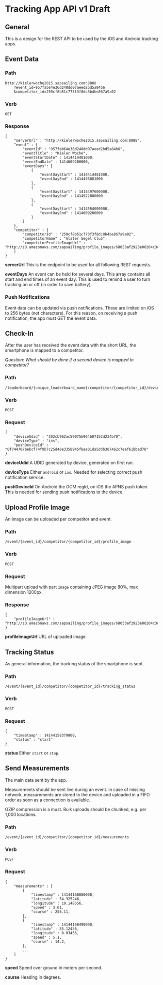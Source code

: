 # Tracking App API v1 Draft

## General

This is a design for the REST API to be used by the iOS and Android tracking apps.

## Event Data

### Path

    http://kielerwoche2015.sapsailing.com:8888
        ?event_id=957fab64e36d240dd07aeed2bd5a84b6
        &competitor_id=250cf8b51c773f3f8dc8b4be867a9a02

### Verb

    GET

### Response

    {
        "serverUrl" : "http://kielerwoche2015.sapsailing.com:8888",
        "event" : {
            "eventId" : "957fab64e36d240dd07aeed2bd5a84b6",
            "eventTitle" : "Kieler Woche",
            "eventStartDate" : 1414414481000,
            "eventEndDate" : 1414609200000,
            "eventDays": [
                {
                    "eventDayStart" : 1414414481000,
                    "eventDayEnd" : 1414436081000
                },
                {
                    "eventDayStart" : 1414497600000,
                    "eventDayEnd" : 1414522800000
                },
                {
                    "eventDayStart" : 1414584000000,
                    "eventDayEnd" : 1414609200000
                }
            ]
        },
        "competitor" : {
            "competitorId" : "250cf8b51c773f3f8dc8b4be867a9a02",
            "competitorName" : "Alster Segel Club",
            "competitorProfileImageUrl" : "http://s3.amazonaws.com/sapsailing/profile_images/68053af2923e00204c3ca7c6a3150cf7.jpeg"
        }
    }

**serverUrl** This is the endpoint to be used for all following REST requests.

**eventDays** An event can be held for several days. This array contains all start and end times of an event day. This is used to remind a user to turn tracking on or off (in order to save battery).

### Push Notifications

Event data can be updated via push notifications. These are limited on iOS to 256 bytes (not characters). For this reason, on receiving a push notification, the app must GET the event data.

## Check-In

After the user has received the event data with the short URL, the smartphone is mapped to a competitor.

_Question: What should be done if a second device is mapped to competitor?_

### Path

    /leaderboard/{unique_leaderboard_name}/competitor/{competitor_id}/device

### Verb

    POST

### Request

    {
        "deviceUdid" : "202cb962ac59075b964b07152d234b70",
        "deviceType" : "ios",
        "pushDeviceId" : "0f744707bebcf74f9b7c25d48e3358945f6aa01da5ddb387462c7eaf61bbad78"
    }

**deviceUdid** A UDID generated by device, generated on first run.

**deviceType** Either `android` or `ios`. Needed for selecting correct push notification service.

**pushDeviceId** On Android the GCM regId, on iOS the APNS push token. This is needed for sending push notifications to the device.

## Upload Profile Image

An image can be uploaded per competitor and event.

### Path

    /event/{event_id}/competitor/{competitor_id}/profile_image

### Verb

    POST

### Request

Multipart upload with part `image` containing JPEG image 80%, max dimension 1200px.

### Response

    {
        "profileImageUrl" : "http://s3.amazonaws.com/sapsailing/profile_images/68053af2923e00204c3ca7c6a3150cf7.jpeg"
    }

**profileImageUrl** URL of uploaded image.

## Tracking Status

As general information, the tracking status of the smartphone is sent.

### Path

    /event/{event_id}/competitor/{competitor_id}/tracking_status

### Verb

    POST

### Request

    {
        "timeStamp" : 14144158370000,
        "status" : "start"
    }

**status** Either `start` or `stop`.

## Send Measurements

The main data sent by the app.

Measurements should be sent live during an event. In case of missing network, measurements are stored to the device and uploaded in a FIFO order as soon as a connection is available.

GZIP compression is a must. Bulk uploads should be chunked, e.g. per 1,000 locations.

### Path

    /event/{event_id}/competitor/{competitor_id}/measurements

### Verb

    POST

### Request

    {
        "measurements" : [
            {
                "timestamp" : 14144160080000,
                "latitude" : 54.325246,
                "longitude" : 10.148556,
                "speed" : 3.61,
                "course" : 258.11,
            },
            {
                "timestamp" : 14144168490000,
                "latitude" : 55.12456,
                "longitude" : 8.03456,
                "speed" : 5.1,
                "course" : 14.2,
            },
            ...
        ]
    }

**speed** Speed over ground in meters per second.

**course** Heading in degrees.
